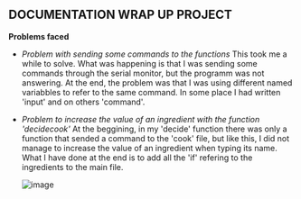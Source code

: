 ## DOCUMENTATION WRAP UP PROJECT
**Problems faced**
- *Problem with sending some commands to the functions*
   This took me a while to solve. What was happening is that I was sending some commands through the serial monitor, but the programm was not answering.
    At the end, the problem was that I was using different named variabbles to refer to the same command. In some place I had written 'input' and on others 'command'.

  
- *Problem to increase the value of an ingredient with the function 'decidecook'*
  At the beggining, in my 'decide' function there was only a function that sended a command to the 'cook' file, but like this, I did not manage to
  increase the value of an ingredient when typing its name. What I have done at the end is to add all the 'if' refering to the ingredients to the main file.

  ![image](https://github.com/albertrenart/J25-programming/assets/144990839/1eaa5ec7-b3be-4756-9d6a-2979f3bb9a79)
